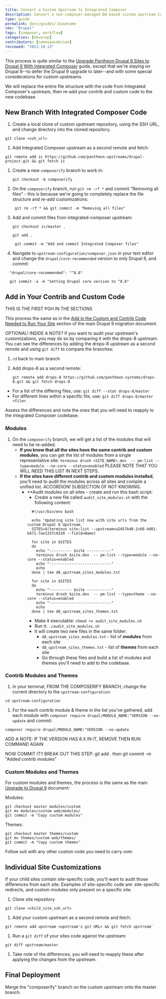 ```yaml
---
title: Convert a Custom Upstream to Integrated Composer
description: Convert a non-composer-managed D8-based custom upstream to Integrated Composer
type: guide
permalink: docs/guides/:basename
cms: "Drupal"
tags: [composer, workflow]
categories: [develop]
contributors: [namespacebrian]
reviewed: "2021-10-13"
---
```


This process is quite similar to the [Upgrade Pantheon Drupal 8 Sites to Drupal 9 With Integrated Composer](/docs/guides/drupal-9-migration/upgrade-to-d9) guide, except that we're staying on Drupal 8--to defer the Drupal 9 upgrade to later--and with some special considerations for custom upstreams.

We will replace the entire file structure with the code from Integrated Composer's upstream, then re-add your contrib and custom code to the new codebase.

## New Branch With Integrated Composer Code

1. Create a local clone of custom upstream repository, using the SSH URL, and change directory into the cloned repository.
  ```bash{promptUser:user}
  git clone <ssh_url>
  ```
1. Add Integrated Composer upstream as a second remote and fetch:
  ```bash{promptUser:user}
  git remote add ic https://github.com/pantheon-upstreams/drupal-project.git && git fetch ic
  ```
1. Create a new `composerify` branch to work in:
   ```bash{promptUser:user}
   git checkout -b composerify
   ```
1. On the `composerify` branch, run `git rm -rf *` and commit "Removing all files" - this is because we're going to completely replace the file structure and re-add customizations:
   ```bash{promptUser:user}
    git rm -rf * && git commit -m "Removing all files"
    ``` 
1. Add and commit files from integrated-composer upstream:
   ```bash{promptUser:user}
   git checkout ic/master .
   ```
   ```bash{promptUser:user}
   git add .
   ```
    ```bash{promptUser:user}
     git commit -m "Add and commit Integrated Composer files"
   ```
1. Navigate to `upstream-configuration/composer.json` in your text editor and change the `drupal/core-recommended` version to only Drupal 8, and commit: 
  ```bash{promptUser:user}
    "drupal/core-recommended": "^8.8"
  ```
  ```bash{promptUser:user}
    git commit -a -m "Setting Drupal core version to ^8.8"
  ```

## Add in Your Contrib and Custom Code

THIS IS THE FIRST PGH IN THE SECTIONS

This process the same as in the [Add in the Custom and Contrib Code Needed to Run Your Site](https://pantheon.io/docs/guides/drupal-9-migration/upgrade-to-d9#contributed-code) section of the main Drupal 9 migration document.

OPTIONAL! INSIDE A NOTE?
If you want to audit your upstream's customizations, you may do so by comparing it with the drops-8 upstream. You can see the differences by adding the drops-8 upstream as a second remote and using `git diff` to compare the branches:
1. `cd` back to main branch

1. Add drops-8 as a second remote:
   ```bash{promptUser:user}
   git remote add drops-8 https://github.com/pantheon-systems/drops-8.git && git fetch drops-8
   ```
  * For a list of the differing files, use: `git diff --stat drops-8/master`
  * For different lines within a specific file, use: `git diff drops-8/master <file>`

Assess the differences and note the ones that you will need to reapply to the Integrated Composer codebase.

### Modules

1.  On the `composerify` branch, we will get a list of the modules that will need to be re-added.
    - **If you know that all the sites have the same contrib and custom modules**, you can get the list of modules from a single representative site:
    `terminus drush <SITE_NAME>.dev  -- pm-list --type=module --no-core --status=enabled` PLEASE NOTE THAT YOU WILL NEED THIS LIST IN NEXT STEPS.
    - **If the sites have different contrib and custom modules installed**, you'll need to audit the modules across all sites and compile a unified list.
ACCORDION! SUBSECTION OF NOT KNOWING.
      - **Audit modules on all sites - create and run this bash script:
        - Create a new file called `audit_site_modules.sh` with the following content:
        ```bash{promptUser:user}
          #!/usr/bin/env bash

          echo 'Updating site list now with site urls from the custom Drupal 8 Upstream.'
          SITES=$(terminus site:list --upstream=a2457b48-2c68-4d01-b471-7ae1337c9320 --field=Name)

          for site in $SITES
          do
            echo "---------- $site -----------"
            terminus drush $site.dev  -- pm-list --type=module --no-core --status=enabled
            echo "----------------------------"
            echo
          done | tee d8_upstream_sites_modules.txt

          for site in $SITES
          do
            echo "---------- $site -----------"
            terminus drush $site.dev  -- pm-list --type=theme --no-core --status=enabled
            echo "----------------------------"
            echo
          done | tee d8_upstream_sites_themes.txt

        ```
        - Make it executable: `chmod +x audit_site_modules.sh`
        - Run it: `./audit_site_modules.sh`
        - It will create two new files in the same folder:
          - `d8_upstream_sites_modules.txt` - list of **modules** from each site
          - `d8_upstream_sites_themes.txt` - list of **themes** from each site
          - Go through these files and build a list of modules and themes you'll need to add to the codebase.

### Contrib Modules and Themes

1. In your terminal, FROM THE COMPOSERIFY BRANCH, change the current directory to the `upstream-configuration`: 
  ```bash{promptUser:user}
  cd upstream-configuration
  ```

1. For the each contrib module & theme in the list you've gathered, add each module with `composer require drupal/MODULE_NAME:^VERSION --no-update` and commit:
  ```bash{promptUser:user}
  composer require drupal/MODULE_NAME:^VERSION --no-update  
  ```

ADD A NOTE: IF THE VERSION HAS 8.X IN IT, REMOVE THEN RUN COMMAND AGAIN

NOW COMMIT IT!! BREAK OUT THIS STEP: git add . then git commit -m "Added contrib modules"

### Custom Modules and Themes

For custom modules and themes, the process is the same as the main [Upgrade to Drupal 9](/guides/drupal-9-migration/upgrade-to-d9#modules-and-themes-1) document:

  Modules:

  ```bash{promptUser:user}
  git checkout master modules/custom
  git mv modules/custom web/modules/
  git commit -m "Copy custom modules"
  ```

  Themes:

  ```bash{promptUser:user}
  git checkout master themes/custom
  git mv themes/custom web/themes/
  git commit -m "Copy custom themes"
  ```

  Follow suit with any other custom code you need to carry over.

## Individual Site Customizations

If your child sites contain site-specific code, you'll want to audit those differences from each site. Examples of site-specific code are: site-specific redirects, and custom modules only present on a specific site.
1. Clone site repository
  ```bash{promptUser:user}
  git clone <child_site_ssh_url>
  ```
1. Add your custom upstream as a second remote and fetch:
  ```bash{promptUser:user}
  git remote add upstream <upstream's git URL> && git fetch upstream`
  ```
1. Run a `git diff` of your sites code against the upstream:
  ```bash{promptUser:user}
  git diff upstream/master
  ```
  1. Take note of the differences, you will need to reapply these after applying the changes from the upstream.

## Final Deployment

Merge the "composerify" branch on the custom upstream onto the master branch.
